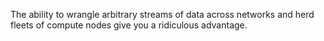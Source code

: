 



The ability to wrangle arbitrary streams of data across networks
and herd fleets of compute nodes give you a ridiculous advantage.


